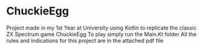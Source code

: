 # ChuckieEgg
Project made in my 1st Year at University using Kotlin to replicate the classic ZX Spectrum game ChuckieEgg
To play simply run the Main.Kt folder 
All the rules and indications for this project are in the attached pdf file
